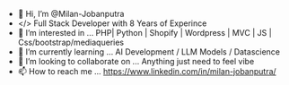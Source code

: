 - 👋 Hi, I’m @Milan-Jobanputra  
- </> Full Stack Developer with 8 Years of Experince 
- 👀 I’m interested in ... PHP| Python | Shopify | Wordpress | MVC | JS | Css/bootstrap/mediaqueries
- 🌱 I’m currently learning ... AI Development / LLM Models / Datascience  
- 💞️ I’m looking to collaborate on ... Anything just need to feel vibe
- 📫 How to reach me ... https://www.linkedin.com/in/milan-jobanputra/  

<!---
Milan-Jobanputra/Milan-Jobanputra is a ✨ special ✨ repository because its `README.md` (this file) appears on your GitHub profile.
You can click the Preview link to take a look at your changes.
--->
